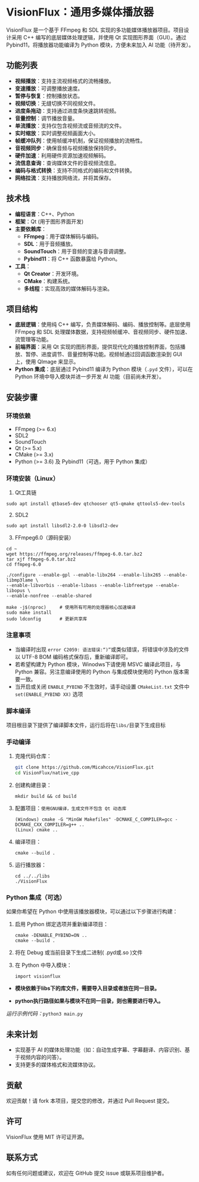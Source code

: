 # VisionFlux：通用多媒体播放器

VisionFlux 是一个基于 FFmpeg 和 SDL 实现的多功能媒体播放器项目。项目设计采用 C++ 编写的底层媒体处理逻辑，并使用 Qt 实现图形界面（GUI）。通过 Pybind11，将播放器功能编译为 Python 模块，方便未来加入 AI 功能（待开发）。

## 功能列表

- **视频播放**：支持主流视频格式的流畅播放。
- **变速播放**：可调整播放速度。
- **暂停与恢复**：控制播放状态。
- **视频切换**：无缝切换不同视频文件。
- **进度条拖动**：支持通过进度条快速跳转视频。
- **音量控制**：调节播放音量。
- **单流播放**：支持仅包含视频流或音频流的文件。
- **实时缩放**：实时调整视频画面大小。
- **帧缓冲队列**：使用帧缓冲机制，保证视频播放的流畅性。
- **音视频同步**：确保音频与视频播放保持同步。
- **硬件加速**：利用硬件资源加速视频解码。
- **流信息查询**：查询媒体文件的音视频流信息。
- **编码与格式转换**：支持不同格式的编码和文件转换。
- **网络拉流**：支持播放网络流，并将其保存。

## 技术栈

- **编程语言**：C++、Python
- **框架**：Qt (用于图形界面开发)
- **主要依赖库**：
  - **FFmpeg**：用于媒体解码与编码。
  - **SDL**：用于音频播放。
  - **SoundTouch**：用于音频的变速与音调调整。
  - **Pybind11**：将 C++ 函数暴露给 Python。
- **工具**：
  - **Qt Creator**：开发环境。
  - **CMake**：构建系统。
  - **多线程**：实现高效的媒体解码与渲染。

## 项目结构

- **底层逻辑**：使用纯 C++ 编写，负责媒体解码、编码、播放控制等。底层使用 FFmpeg 和 SDL 处理媒体数据，支持视频帧缓冲、音视频同步、硬件加速、流管理等功能。
- **前端界面**：采用 Qt 实现的图形界面，提供现代化的播放控制界面，包括播放、暂停、进度调节、音量控制等功能。视频帧通过回调函数渲染到 GUI 上，使用 QImage 来显示。
- **Python 集成**：底层通过 Pybind11 编译为 Python 模块（`.pyd` 文件），可以在 Python 环境中导入模块并进一步开发 AI 功能（目前尚未开发）。

## 安装步骤

### 环境依赖

- FFmpeg (>= 6.x)
- SDL2
- SoundTouch
- Qt (>= 5.x)
- CMake (>= 3.x)
- Python (>= 3.6) 及 Pybind11（可选，用于 Python 集成）

### 环境安装（Linux）

1. Qt工具链

```
sudo apt install qtbase5-dev qtchooser qt5-qmake qttools5-dev-tools
```

2. SDL2

```
sudo apt install libsdl2-2.0-0 libsdl2-dev
```

3. FFmpeg6.0（源码安装）

```
cd ~
wget https://ffmpeg.org/releases/ffmpeg-6.0.tar.bz2
tar xjf ffmpeg-6.0.tar.bz2
cd ffmpeg-6.0

./configure --enable-gpl --enable-libx264 --enable-libx265 --enable-libmp3lame \
--enable-libvorbis --enable-libass --enable-libfreetype --enable-libopus \
--enable-nonfree --enable-shared

make -j$(nproc)  	# 使用所有可用的处理器核心加速编译
sudo make install
sudo ldconfig		# 更新共享库
```

### 注意事项

* 当编译时出现 `error C2059: 语法错误:“)”`或类似错误，将错误中涉及的文件以 UTF-8 BOM 编码格式保存后，重新编译即可。
* 若希望构建为 Python 模块，Winodws下请使用 MSVC 编译此项目，与 Python 兼容。另注意编译使用的 Python 与集成模块使用的 Python 版本需要一致。
* 当开启或关闭 `ENABLE_PYBIND` 不生效时，请手动设置 `CMakeList.txt` 文件中 `set(ENABLE_PYBIND XX)` 选项

### 脚本编译

项目根目录下提供了编译脚本文件，运行后将在`libs/`目录下生成目标

### 手动编译

1. 克隆代码仓库：

   ```bash
   git clone https://github.com/Micahcce/VisionFlux.git
   cd VisionFlux/native_cpp
   ```

2. 创建构建目录：

   ```
   mkdir build && cd build
   ```

3. 配置项目：`使用GNU编译，生成文件不包含 Qt 动态库`

   ```
   (Windows) cmake -G "MinGW Makefiles" -DCMAKE_C_COMPILER=gcc -DCMAKE_CXX_COMPILER=g++ ..
   (Linux) cmake ..
   ```

4. 编译项目：

   ```
   cmake --build .
   ```

5. 运行播放器：

   ```
   cd ../../libs
   ./VisionFlux
   ```

### Python 集成（可选）

如果你希望在 Python 中使用该播放器模块，可以通过以下步骤进行构建：

1. 启用 Python 绑定选项并重新编译项目：

   ```
   cmake -DENABLE_PYBIND=ON ..
   cmake --build .
   ```

2. 将在 Debug 或当前目录下生成二进制( .pyd或.so )文件

3. 在 Python 中导入模块：

   ```
   import visionflux
   ```

* **模块依赖于libs下的库文件，需要导入目录或者放在同一目录。**

* **python执行路径如果与模块不在同一目录，则也需要进行导入。**

*运行示例代码：*`python3 main.py`

## 未来计划

-  实现基于 AI 的媒体处理功能（如：自动生成字幕、字幕翻译、内容识别、基于视频内容的问答）。
-  支持更多的媒体格式和流媒体协议。

## 贡献

欢迎贡献！请 fork 本项目，提交您的修改，并通过 Pull Request 提交。

## 许可

VisionFlux 使用 MIT 许可证开源。

## 联系方式

如有任何问题或建议，欢迎在 GitHub 提交 issue 或联系项目维护者。
